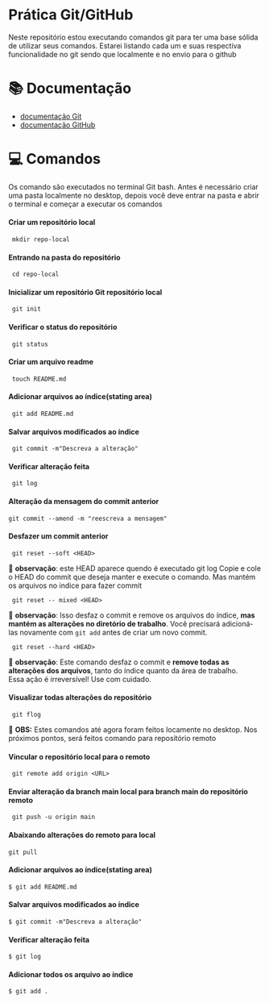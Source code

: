 
# Prática Git/GitHub

Neste repositório estou executando comandos git para ter uma base sólida de utilizar seus comandos. Estarei listando cada um e suas respectiva funcionalidade no git sendo que localmente e no envio para o github


# 📚 Documentação 

- [documentação Git](https://git-scm.com/search/results?search=readme&language=pt_BR)
- [documentação GitHub](https://docs.github.com/pt)

# 💻 Comandos
Os comando são executados no terminal Git bash. Antes é necessário criar uma pasta localmente no desktop, depois você deve entrar na pasta e abrir o terminal e começar a executar os comandos

#### Criar um repositório local

```
 mkdir repo-local

``` 

#### Entrando na pasta do repositório

```
 cd repo-local

```

#### Inicializar um repositório Git repositório local

```
 git init

```

#### Verificar o status do repositório


```
 git status

```

#### Criar um arquivo readme

```
 touch README.md

```

#### Adicionar arquivos ao índice(stating area)

```
 git add README.md

```

#### Salvar arquivos modificados ao índice

```
 git commit -m"Descreva a alteração"

```

#### Verificar alteração feita

```
 git log

```


#### Alteração da mensagem do commit anterior

```
git commit --amend -m "reescreva a mensagem"

```

#### Desfazer um commit anterior

```
 git reset --soft <HEAD>

 ```

📝 **observação**: este HEAD aparece quendo é executado git log
Copie e cole o HEAD do commit que deseja manter e execute o comando. Mas mantém os arquivos no indice para fazer commit

```
 git reset -- mixed <HEAD>

 ```

📝 **observação**: Isso desfaz o commit e remove os arquivos do índice, **mas mantém as alterações no diretório de trabalho**. Você precisará adicioná-las novamente com `git add` antes de criar um novo commit.  

```
 git reset --hard <HEAD>

 ```
📝 **observação**: Este comando desfaz o commit e **remove todas as alterações dos arquivos**, tanto do índice quanto da área de trabalho.  
 Essa ação é irreversível! Use com cuidado.  



#### Visualizar todas alterações do repositório

```
 git flog

```

🚨 **OBS:** Estes comandos até agora foram feitos locamente no desktop. Nos próximos pontos, será feitos comando para repositório remoto

#### Vincular o repositório local para o remoto

```
 git remote add origin <URL>

```

#### Enviar alteração da branch main local para branch main do repositório remoto

```
 git push -u origin main

```

#### Abaixando alterações do remoto para local

```
git pull

```

#### Adicionar arquivos ao índice(stating area)

```
$ git add README.md

```

#### Salvar arquivos modificados ao índice

```
$ git commit -m"Descreva a alteração"

```

#### Verificar alteração feita

```
$ git log

```

#### Adicionar todos os arquivo ao índice

```
$ git add .

```




 





